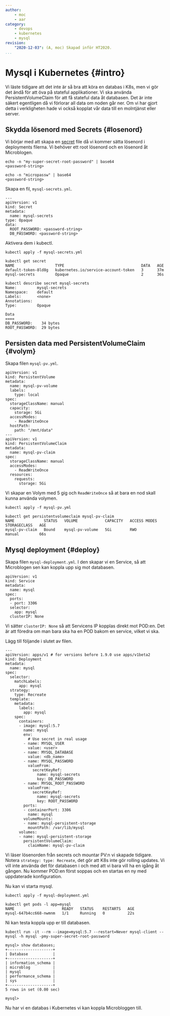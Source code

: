 ```yaml
---
author:
    - moc
    - aar
category:
    - devops
    - kubernetes
    - mysql
revision:
    "2020-12-03": (A, moc) Skapad inför HT2020.
...
```


Mysql i Kubernetes {#intro}
=======================================================
Vi läste tidigare att det inte är så bra att köra en databas i K8s, men vi gör det ändå för att öva på stateful applikationer. Vi ska använda PersistentVolumeClaim för att få stateful data åt databasen. Det är inte säkert egentligen då vi förlorar all data om noden går ner. Om vi har gjort detta i verkligheten hade vi också kopplat vår data till en molntjänst eller server.

<!--more-->


Skydda lösenord med Secrets {#losenord}
--------------------------------------------------------

Vi börjar med att skapa en [secret](https://kubernetes.io/docs/concepts/configuration/secret/) file då vi kommer sätta lösenord i deployments filerna. Vi behöver ett root lösenord och en lösenord åt Microblogen.

```
echo -n "my-super-secret-root-password" | base64
<password-string>

echo -n "micropassw" | base64
<password-string>
```

Skapa en fil, `mysql-secrets.yml`.
```
---
apiVersion: v1
kind: Secret
metadata:
  name: mysql-secrets
type: Opaque
data:
  ROOT_PASSWORD: <password-string>
  DB_PASSWORD: <password-string>
```

Aktivera dem i kubectl.
```
kubectl apply -f mysql-secrets.yml

kubectl get secret
NAME                  TYPE                                  DATA   AGE
default-token-8ld8g   kubernetes.io/service-account-token   3      37m
mysql-secrets         Opaque                                2      36s

kubectl describe secret mysql-secrets
Name:         mysql-secrets
Namespace:    default
Labels:       <none>
Annotations:
Type:         Opaque

Data
====
DB_PASSWORD:    34 bytes
ROOT_PASSWORD:  29 bytes
```

Persisten data med PersistentVolumeClaim {#volym}
--------------------------------------------------------
Skapa filen `mysql-pv.yml`.

```
apiVersion: v1
kind: PersistentVolume
metadata:
  name: mysql-pv-volume
  labels:
    type: local
spec:
  storageClassName: manual
  capacity:
    storage: 5Gi
  accessModes:
    - ReadWriteOnce
  hostPath:
    path: "/mnt/data"
---
apiVersion: v1
kind: PersistentVolumeClaim
metadata:
  name: mysql-pv-claim
spec:
  storageClassName: manual
  accessModes:
    - ReadWriteOnce
  resources:
    requests:
      storage: 5Gi
```

Vi skapar en Volym med 5 gig och `ReadWriteOnce` så at bara en nod skall kunna använda volymen.

```
kubectl apply -f mysql-pv.yml

kubectl get persistentvolumeclaim mysql-pv-claim
NAME             STATUS   VOLUME            CAPACITY   ACCESS MODES   STORAGECLASS   AGE
mysql-pv-claim   Bound    mysql-pv-volume   5Gi        RWO            manual         66s
```

Mysql deployment {#deploy}
--------------------------------------------------------
Skapa filen `mysql-deployment.yml`. I den skapar vi en Service, så att Microblogen sen kan koppla upp sig mot databasen.

```
apiVersion: v1
kind: Service
metadata:
  name: mysql
spec:
  ports:
  - port: 3306
  selector:
    app: mysql
  clusterIP: None
```

Vi sätter `clusterIP: None` så att Servicens IP kopplas direkt mot POD:en. Det är att föredra om man bara ska ha en POD bakom en service, vilket vi ska.

Lägg till följande i slutet av filen.

```
---
apiVersion: apps/v1 # for versions before 1.9.0 use apps/v1beta2
kind: Deployment
metadata:
  name: mysql
spec:
  selector:
    matchLabels:
      app: mysql
  strategy:
    type: Recreate
  template:
    metadata:
      labels:
        app: mysql
    spec:
      containers:
      - image: mysql:5.7
        name: mysql
        env:
          # Use secret in real usage
        - name: MYSQL_USER
          value: <user>
        - name: MYSQL_DATABASE
          value: <db_name>
        - name: MYSQL_PASSWORD
          valueFrom:
            secretKeyRef:
              name: mysql-secrets
              key: DB_PASSWORD
        - name: MYSQL_ROOT_PASSWORD
          valueFrom:
            secretKeyRef:
              name: mysql-secrets
              key: ROOT_PASSWORD
        ports:
        - containerPort: 3306
          name: mysql
        volumeMounts:
        - name: mysql-persistent-storage
          mountPath: /var/lib/mysql
      volumes:
      - name: mysql-persistent-storage
        persistentVolumeClaim:
          claimName: mysql-pv-claim
```

Vi läser lösenorden från secrets och mountar PV:n vi skapade tidigare. Notera `strategy: type: Recreate`, det gör att K8s inte gör rolling updates. Vi vill inte använda det för databasen i och med att vi bara vill ha en igång åt gången. Nu kommer POD:en först soppas och en startas en ny med uppdaterade konfiguration.

Nu kan vi starta mysql.

```
kubectl apply -f mysql-deployment.yml

kubectl get pods -l app=mysql
NAME                     READY   STATUS    RESTARTS   AGE
mysql-647b4cc668-nwmnm   1/1     Running   0          22s
```

Ni kan testa koppla upp er till databasen.

```
kubectl run -it --rm --image=mysql:5.7 --restart=Never mysql-client -- mysql -h mysql -pmy-super-secret-root-password

mysql> show databases;
+--------------------+
| Database           |
+--------------------+
| information_schema |
| microblog          |
| mysql              |
| performance_schema |
| sys                |
+--------------------+
5 rows in set (0.00 sec)

mysql>
```

Nu har vi en databas i Kubernetes vi kan koppla Microbloggen till.